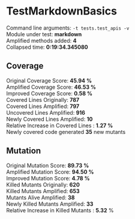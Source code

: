 



# TestMarkdownBasics
  
Command line arguments: `-t tests.test_apis -v`  
Module under test: **markdown**  
Amplified methods added: **4**  
Collapsed time: **0:19:34.345080**
## Coverage
  
Original Coverage Score: **45.94 %**  
Amplified Coverage Score: **46.53 %**  
Improved Coverage Score: **0.58 %**  
Covered Lines Originally: **787**  
Covered Lines Amplified: **797**  
Uncovered Lines Amplified: **916**  
Newly Covered Lines Amplified: **10**  
Relative Increase in Covered Lines : **1.27 %**  
Newly covered code generated **35** new mutants
## Mutation
  
Original Mutation Score: **89.73 %**  
Amplified Mutation Score: **94.50 %**  
Improved Mutation Score: **4.78 %**  
Killed Mutants Originally: **620**  
Killed Mutants Amplified: **653**  
Mutants Alive Amplified: **38**  
Newly Killed Mutants Amplified: **33**  
Relative Increase in Killed Mutants : **5.32** %
